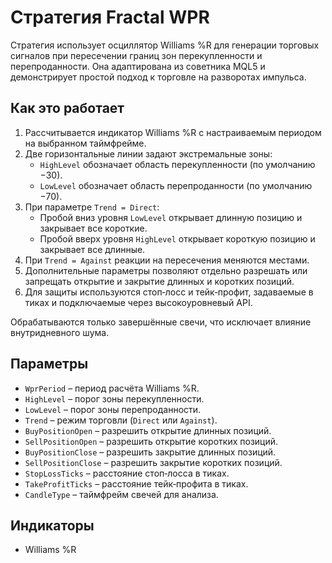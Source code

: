 # Стратегия Fractal WPR

Стратегия использует осциллятор Williams %R для генерации торговых сигналов при пересечении границ зон перекупленности и перепроданности. Она адаптирована из советника MQL5 и демонстрирует простой подход к торговле на разворотах импульса.

## Как это работает

1. Рассчитывается индикатор Williams %R с настраиваемым периодом на выбранном таймфрейме.
2. Две горизонтальные линии задают экстремальные зоны:
   - `HighLevel` обозначает область перекупленности (по умолчанию −30).
   - `LowLevel` обозначает область перепроданности (по умолчанию −70).
3. При параметре `Trend = Direct`:
   - Пробой вниз уровня `LowLevel` открывает длинную позицию и закрывает все короткие.
   - Пробой вверх уровня `HighLevel` открывает короткую позицию и закрывает все длинные.
4. При `Trend = Against` реакции на пересечения меняются местами.
5. Дополнительные параметры позволяют отдельно разрешать или запрещать открытие и закрытие длинных и коротких позиций.
6. Для защиты используются стоп‑лосс и тейк‑профит, задаваемые в тиках и подключаемые через высокоуровневый API.

Обрабатываются только завершённые свечи, что исключает влияние внутридневного шума.

## Параметры

- `WprPeriod` – период расчёта Williams %R.
- `HighLevel` – порог зоны перекупленности.
- `LowLevel` – порог зоны перепроданности.
- `Trend` – режим торговли (`Direct` или `Against`).
- `BuyPositionOpen` – разрешить открытие длинных позиций.
- `SellPositionOpen` – разрешить открытие коротких позиций.
- `BuyPositionClose` – разрешить закрытие длинных позиций.
- `SellPositionClose` – разрешить закрытие коротких позиций.
- `StopLossTicks` – расстояние стоп‑лосса в тиках.
- `TakeProfitTicks` – расстояние тейк‑профита в тиках.
- `CandleType` – таймфрейм свечей для анализа.

## Индикаторы

- Williams %R

